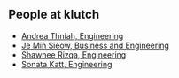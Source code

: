 People at klutch
---

- [Andrea Thniah, Engineering](./andrea_thniah.md)
- [Je Min Sieow, Business and Engineering](./jemin_sieow.md)
- [Shawnee Rizqa, Engineering](./shawnee_rizqa.md)
- [Sonata Katt, Engineering](./sonata_katt.md)
